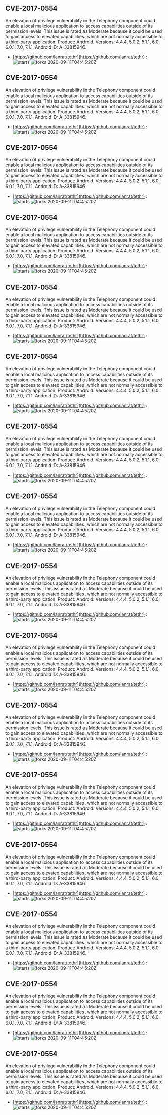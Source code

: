 ## CVE-2017-0554
 An elevation of privilege vulnerability in the Telephony component could enable a local malicious application to access capabilities outside of its permission levels. This issue is rated as Moderate because it could be used to gain access to elevated capabilities, which are not normally accessible to a third-party application. Product: Android. Versions: 4.4.4, 5.0.2, 5.1.1, 6.0, 6.0.1, 7.0, 7.1.1. Android ID: A-33815946.

- [https://github.com/lanrat/tethr](https://github.com/lanrat/tethr) :  
![starts](https://img.shields.io/github/stars/lanrat/tethr.svg) 
![forks](https://img.shields.io/github/forks/lanrat/tethr.svg) 
2020-09-11T04:45:20Z

## CVE-2017-0554
 An elevation of privilege vulnerability in the Telephony component could enable a local malicious application to access capabilities outside of its permission levels. This issue is rated as Moderate because it could be used to gain access to elevated capabilities, which are not normally accessible to a third-party application. Product: Android. Versions: 4.4.4, 5.0.2, 5.1.1, 6.0, 6.0.1, 7.0, 7.1.1. Android ID: A-33815946.

- [https://github.com/lanrat/tethr](https://github.com/lanrat/tethr) :  
![starts](https://img.shields.io/github/stars/lanrat/tethr.svg) 
![forks](https://img.shields.io/github/forks/lanrat/tethr.svg) 
2020-09-11T04:45:20Z

## CVE-2017-0554
 An elevation of privilege vulnerability in the Telephony component could enable a local malicious application to access capabilities outside of its permission levels. This issue is rated as Moderate because it could be used to gain access to elevated capabilities, which are not normally accessible to a third-party application. Product: Android. Versions: 4.4.4, 5.0.2, 5.1.1, 6.0, 6.0.1, 7.0, 7.1.1. Android ID: A-33815946.

- [https://github.com/lanrat/tethr](https://github.com/lanrat/tethr) :  
![starts](https://img.shields.io/github/stars/lanrat/tethr.svg) 
![forks](https://img.shields.io/github/forks/lanrat/tethr.svg) 
2020-09-11T04:45:20Z

## CVE-2017-0554
 An elevation of privilege vulnerability in the Telephony component could enable a local malicious application to access capabilities outside of its permission levels. This issue is rated as Moderate because it could be used to gain access to elevated capabilities, which are not normally accessible to a third-party application. Product: Android. Versions: 4.4.4, 5.0.2, 5.1.1, 6.0, 6.0.1, 7.0, 7.1.1. Android ID: A-33815946.

- [https://github.com/lanrat/tethr](https://github.com/lanrat/tethr) :  
![starts](https://img.shields.io/github/stars/lanrat/tethr.svg) 
![forks](https://img.shields.io/github/forks/lanrat/tethr.svg) 
2020-09-11T04:45:20Z

## CVE-2017-0554
 An elevation of privilege vulnerability in the Telephony component could enable a local malicious application to access capabilities outside of its permission levels. This issue is rated as Moderate because it could be used to gain access to elevated capabilities, which are not normally accessible to a third-party application. Product: Android. Versions: 4.4.4, 5.0.2, 5.1.1, 6.0, 6.0.1, 7.0, 7.1.1. Android ID: A-33815946.

- [https://github.com/lanrat/tethr](https://github.com/lanrat/tethr) :  
![starts](https://img.shields.io/github/stars/lanrat/tethr.svg) 
![forks](https://img.shields.io/github/forks/lanrat/tethr.svg) 
2020-09-11T04:45:20Z

## CVE-2017-0554
 An elevation of privilege vulnerability in the Telephony component could enable a local malicious application to access capabilities outside of its permission levels. This issue is rated as Moderate because it could be used to gain access to elevated capabilities, which are not normally accessible to a third-party application. Product: Android. Versions: 4.4.4, 5.0.2, 5.1.1, 6.0, 6.0.1, 7.0, 7.1.1. Android ID: A-33815946.

- [https://github.com/lanrat/tethr](https://github.com/lanrat/tethr) :  
![starts](https://img.shields.io/github/stars/lanrat/tethr.svg) 
![forks](https://img.shields.io/github/forks/lanrat/tethr.svg) 
2020-09-11T04:45:20Z

## CVE-2017-0554
 An elevation of privilege vulnerability in the Telephony component could enable a local malicious application to access capabilities outside of its permission levels. This issue is rated as Moderate because it could be used to gain access to elevated capabilities, which are not normally accessible to a third-party application. Product: Android. Versions: 4.4.4, 5.0.2, 5.1.1, 6.0, 6.0.1, 7.0, 7.1.1. Android ID: A-33815946.

- [https://github.com/lanrat/tethr](https://github.com/lanrat/tethr) :  
![starts](https://img.shields.io/github/stars/lanrat/tethr.svg) 
![forks](https://img.shields.io/github/forks/lanrat/tethr.svg) 
2020-09-11T04:45:20Z

## CVE-2017-0554
 An elevation of privilege vulnerability in the Telephony component could enable a local malicious application to access capabilities outside of its permission levels. This issue is rated as Moderate because it could be used to gain access to elevated capabilities, which are not normally accessible to a third-party application. Product: Android. Versions: 4.4.4, 5.0.2, 5.1.1, 6.0, 6.0.1, 7.0, 7.1.1. Android ID: A-33815946.

- [https://github.com/lanrat/tethr](https://github.com/lanrat/tethr) :  
![starts](https://img.shields.io/github/stars/lanrat/tethr.svg) 
![forks](https://img.shields.io/github/forks/lanrat/tethr.svg) 
2020-09-11T04:45:20Z

## CVE-2017-0554
 An elevation of privilege vulnerability in the Telephony component could enable a local malicious application to access capabilities outside of its permission levels. This issue is rated as Moderate because it could be used to gain access to elevated capabilities, which are not normally accessible to a third-party application. Product: Android. Versions: 4.4.4, 5.0.2, 5.1.1, 6.0, 6.0.1, 7.0, 7.1.1. Android ID: A-33815946.

- [https://github.com/lanrat/tethr](https://github.com/lanrat/tethr) :  
![starts](https://img.shields.io/github/stars/lanrat/tethr.svg) 
![forks](https://img.shields.io/github/forks/lanrat/tethr.svg) 
2020-09-11T04:45:20Z

## CVE-2017-0554
 An elevation of privilege vulnerability in the Telephony component could enable a local malicious application to access capabilities outside of its permission levels. This issue is rated as Moderate because it could be used to gain access to elevated capabilities, which are not normally accessible to a third-party application. Product: Android. Versions: 4.4.4, 5.0.2, 5.1.1, 6.0, 6.0.1, 7.0, 7.1.1. Android ID: A-33815946.

- [https://github.com/lanrat/tethr](https://github.com/lanrat/tethr) :  
![starts](https://img.shields.io/github/stars/lanrat/tethr.svg) 
![forks](https://img.shields.io/github/forks/lanrat/tethr.svg) 
2020-09-11T04:45:20Z

## CVE-2017-0554
 An elevation of privilege vulnerability in the Telephony component could enable a local malicious application to access capabilities outside of its permission levels. This issue is rated as Moderate because it could be used to gain access to elevated capabilities, which are not normally accessible to a third-party application. Product: Android. Versions: 4.4.4, 5.0.2, 5.1.1, 6.0, 6.0.1, 7.0, 7.1.1. Android ID: A-33815946.

- [https://github.com/lanrat/tethr](https://github.com/lanrat/tethr) :  
![starts](https://img.shields.io/github/stars/lanrat/tethr.svg) 
![forks](https://img.shields.io/github/forks/lanrat/tethr.svg) 
2020-09-11T04:45:20Z

## CVE-2017-0554
 An elevation of privilege vulnerability in the Telephony component could enable a local malicious application to access capabilities outside of its permission levels. This issue is rated as Moderate because it could be used to gain access to elevated capabilities, which are not normally accessible to a third-party application. Product: Android. Versions: 4.4.4, 5.0.2, 5.1.1, 6.0, 6.0.1, 7.0, 7.1.1. Android ID: A-33815946.

- [https://github.com/lanrat/tethr](https://github.com/lanrat/tethr) :  
![starts](https://img.shields.io/github/stars/lanrat/tethr.svg) 
![forks](https://img.shields.io/github/forks/lanrat/tethr.svg) 
2020-09-11T04:45:20Z

## CVE-2017-0554
 An elevation of privilege vulnerability in the Telephony component could enable a local malicious application to access capabilities outside of its permission levels. This issue is rated as Moderate because it could be used to gain access to elevated capabilities, which are not normally accessible to a third-party application. Product: Android. Versions: 4.4.4, 5.0.2, 5.1.1, 6.0, 6.0.1, 7.0, 7.1.1. Android ID: A-33815946.

- [https://github.com/lanrat/tethr](https://github.com/lanrat/tethr) :  
![starts](https://img.shields.io/github/stars/lanrat/tethr.svg) 
![forks](https://img.shields.io/github/forks/lanrat/tethr.svg) 
2020-09-11T04:45:20Z

## CVE-2017-0554
 An elevation of privilege vulnerability in the Telephony component could enable a local malicious application to access capabilities outside of its permission levels. This issue is rated as Moderate because it could be used to gain access to elevated capabilities, which are not normally accessible to a third-party application. Product: Android. Versions: 4.4.4, 5.0.2, 5.1.1, 6.0, 6.0.1, 7.0, 7.1.1. Android ID: A-33815946.

- [https://github.com/lanrat/tethr](https://github.com/lanrat/tethr) :  
![starts](https://img.shields.io/github/stars/lanrat/tethr.svg) 
![forks](https://img.shields.io/github/forks/lanrat/tethr.svg) 
2020-09-11T04:45:20Z

## CVE-2017-0554
 An elevation of privilege vulnerability in the Telephony component could enable a local malicious application to access capabilities outside of its permission levels. This issue is rated as Moderate because it could be used to gain access to elevated capabilities, which are not normally accessible to a third-party application. Product: Android. Versions: 4.4.4, 5.0.2, 5.1.1, 6.0, 6.0.1, 7.0, 7.1.1. Android ID: A-33815946.

- [https://github.com/lanrat/tethr](https://github.com/lanrat/tethr) :  
![starts](https://img.shields.io/github/stars/lanrat/tethr.svg) 
![forks](https://img.shields.io/github/forks/lanrat/tethr.svg) 
2020-09-11T04:45:20Z

## CVE-2017-0554
 An elevation of privilege vulnerability in the Telephony component could enable a local malicious application to access capabilities outside of its permission levels. This issue is rated as Moderate because it could be used to gain access to elevated capabilities, which are not normally accessible to a third-party application. Product: Android. Versions: 4.4.4, 5.0.2, 5.1.1, 6.0, 6.0.1, 7.0, 7.1.1. Android ID: A-33815946.

- [https://github.com/lanrat/tethr](https://github.com/lanrat/tethr) :  
![starts](https://img.shields.io/github/stars/lanrat/tethr.svg) 
![forks](https://img.shields.io/github/forks/lanrat/tethr.svg) 
2020-09-11T04:45:20Z

